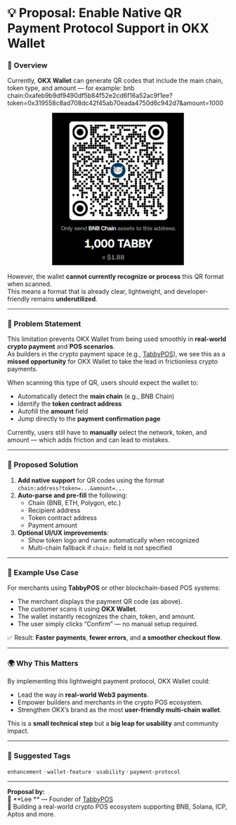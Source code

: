 # 💡 Proposal: Enable Native QR Payment Protocol Support in OKX Wallet
### 🧭 Overview
Currently, **OKX Wallet** can generate QR codes that include the main chain, token type, and amount — for example:
bnb chain:0xafeb9b9df9490df5b84f52e2cd6f16a52ac9f1ee?token=0x319558c8ad708dc42f45ab70eada4750d6c942d7&amount=1000

<p align="center">
  <img src="./qrcode.png" alt="QR Code Example" width="300">
</p>

However, the wallet **cannot currently recognize or process** this QR format when scanned.  
This means a format that is already clear, lightweight, and developer-friendly remains **underutilized**.

---

### 🚧 Problem Statement
This limitation prevents OKX Wallet from being used smoothly in **real-world crypto payment** and **POS scenarios**.  
As builders in the crypto payment space (e.g., [TabbyPOS](https://twitter.com/TabbyPOS)), we see this as a **missed opportunity** for OKX Wallet to take the lead in frictionless crypto payments.

When scanning this type of QR, users should expect the wallet to:
- Automatically detect the **main chain** (e.g., BNB Chain)  
- Identify the **token contract address**  
- Autofill the **amount** field  
- Jump directly to the **payment confirmation page**

Currently, users still have to **manually** select the network, token, and amount — which adds friction and can lead to mistakes.

---

### 🚀 Proposed Solution
1. **Add native support** for QR codes using the format  
   `chain:address?token=...&amount=...`
2. **Auto-parse and pre-fill** the following:
   - Chain (BNB, ETH, Polygon, etc.)  
   - Recipient address  
   - Token contract address  
   - Payment amount
3. **Optional UI/UX improvements**:
   - Show token logo and name automatically when recognized  
   - Multi-chain fallback if `chain:` field is not specified

---

### 🧩 Example Use Case
For merchants using **TabbyPOS** or other blockchain-based POS systems:
- The merchant displays the payment QR code (as above).  
- The customer scans it using **OKX Wallet**.  
- The wallet instantly recognizes the chain, token, and amount.  
- The user simply clicks “Confirm” — no manual setup required.  

✅ Result: **Faster payments**, **fewer errors**, and **a smoother checkout flow**.

---

### 🌍 Why This Matters
By implementing this lightweight payment protocol, OKX Wallet could:
- Lead the way in **real-world Web3 payments**.  
- Empower builders and merchants in the crypto POS ecosystem.  
- Strengthen OKX’s brand as the most **user-friendly multi-chain wallet**.  

This is a **small technical step** but a **big leap for usability** and community impact.

---

### 🧾 Suggested Tags
`enhancement` · `wallet-feature` · `usability` · `payment-protocol`

---

**Proposal by:**  
👤 **Lee ** — Founder of [TabbyPOS](https://twitter.com/TabbyPOS)  
🧠 Building a real-world crypto POS ecosystem supporting BNB, Solana, ICP, Aptos and more.
